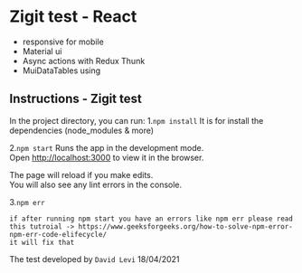 
# Zigit test - React
- responsive for mobile
- Material ui
- Async actions with Redux Thunk
- MuiDataTables using

## Instructions - Zigit test


In the project directory, you can run:
1.`npm install`
	It is for install the dependencies (node_modules & more)

2.`npm start`
Runs the app in the development mode.\
Open [http://localhost:3000](http://localhost:3000) to view it in the browser.

The page will reload if you make edits.\
You will also see any lint errors in the console.



3.`npm err `
	
	if after running npm start you have an errors like npm err please read this tutroial -> https://www.geeksforgeeks.org/how-to-solve-npm-error-npm-err-code-elifecycle/
	it will fix that

The test developed by `David Levi`
18/04/2021
